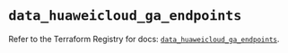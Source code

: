 # `data_huaweicloud_ga_endpoints`

Refer to the Terraform Registry for docs: [`data_huaweicloud_ga_endpoints`](https://registry.terraform.io/providers/huaweicloud/huaweicloud/1.71.1/docs/data-sources/ga_endpoints).
